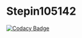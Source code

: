 # Stepin105142
[![Codacy Badge](https://api.codacy.com/project/badge/Grade/1aa37ae86fa04b6d94ab3be8dea759a1)](https://app.codacy.com/gh/Karthik-Manoj/Stepin105142?utm_source=github.com&utm_medium=referral&utm_content=Karthik-Manoj/Stepin105142&utm_campaign=Badge_Grade)